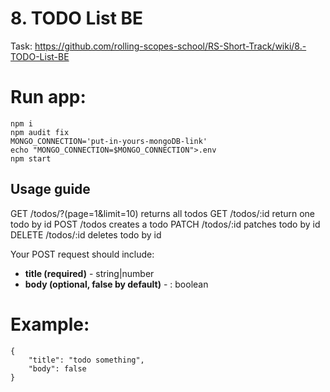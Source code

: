 # 8. TODO List BE

Task: https://github.com/rolling-scopes-school/RS-Short-Track/wiki/8.-TODO-List-BE

# Run app:

 ```
 npm i
 npm audit fix
 MONGO_CONNECTION='put-in-yours-mongoDB-link'
 echo "MONGO_CONNECTION=$MONGO_CONNECTION">.env
 npm start
 ```

## Usage guide

GET /todos/?(page=1&limit=10) returns all todos
GET /todos/:id return one todo by id
POST /todos creates a todo
PATCH /todos/:id patches todo by id
DELETE /todos/:id deletes todo by id


Your POST request should include:
* **title (required)** - string|number
* **body (optional, false by default)** - : boolean

# Example:

    {
        "title": "todo something",
        "body": false
    }
